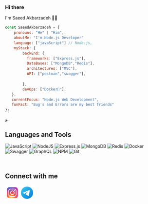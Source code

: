 ### Hi there 
I'm Saeed Akbarzadeh 👨‍💻

```javascript
const SaeedAkbarzadeh = {     
    pronouns: "He" | "Him",     
    aboutMe: "I'm Node.js Developer"
    language: ["javaScript"] // Node.js,         
    myStack: {             
        backEnd: {             
          frameworks: ["Express.js"],                   
          DataBases: ["MongoDB","Redis"],
          architectures: ["MVC"],
          API: ["postman","swagger"],
          
        },          
        devOps: ["Docker🐳"],               
   },    
   currentFocus: "Node.js Web Development",     
   funFact: "Bug's and Errors are my best friends" 
};
```
و.

<h2>Languages and Tools</h2>

![JavaScript](https://img.shields.io/badge/javascript-%23323330.svg?style=for-the-badge&logo=javascript&logoColor=%23F7DF1E)
![NodeJS](https://img.shields.io/badge/node.js-6DA55F?style=for-the-badge&logo=node.js&logoColor=white)
![Express.js](https://img.shields.io/badge/express.js-%23404d59.svg?style=for-the-badge&logo=express&logoColor=%2361DAFB)
![MongoDB](https://img.shields.io/badge/MongoDB-%234ea94b.svg?style=for-the-badge&logo=mongodb&logoColor=white)
![Redis](https://img.shields.io/badge/redis-%23DD0031.svg?style=for-the-badge&logo=redis&logoColor=white)
![Docker](https://img.shields.io/badge/docker-%230db7ed.svg?style=for-the-badge&logo=docker&logoColor=white)
![Swagger](https://img.shields.io/badge/-Swagger-%23Clojure?style=for-the-badge&logo=swagger&logoColor=white)
![GraphQL](https://img.shields.io/badge/-GraphQL-E10098?style=for-the-badge&logo=graphql&logoColor=white)
![NPM](https://img.shields.io/badge/NPM-%23CB3837.svg?style=for-the-badge&logo=npm&logoColor=white)
![Git](https://img.shields.io/badge/git-%23F05033.svg?style=for-the-badge&logo=git&logoColor=white)

</br>

<h2> Connect with me </h2>
<a href="https://instagram.com/saeed_arh" ><img  align="left" src="https://github.com/saeed-arh/saeed-arh/blob/main/icons8-instagram-48.png?raw=true"/></a>
<a href="https://t.me/saeed_arh" align="left"><img align="left" src="https://github.com/saeed-arh/saeed-arh/blob/main/icons8-telegram-48.png?raw=true"/></a>
